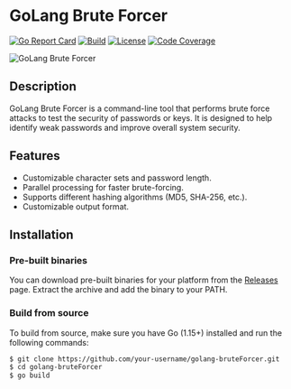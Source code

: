 # GoLang Brute Forcer

[![Go Report Card](https://goreportcard.com/badge/github.com/tomp332/gospray)](https://goreportcard.com/report/github.com/tomp332/gospray)
[![Build](https://github.com/tomp332/golang-bruteForcer/actions/workflows/build.yml/badge.svg)](https://github.com/tomp332/gospray/actions/workflows/build.yml)
[![License](https://img.shields.io/github/license/tomp332/gospray.svg)](https://github.com/tomp332/gospray/blob/main/LICENSE.md)
[![Code Coverage](https://codecov.io/gh/tomp332/gospray/branch/main/graph/badge.svg)](https://codecov.io/gh/tomp332/gospray)

![GoLang Brute Forcer](banner.png)

## Description

GoLang Brute Forcer is a command-line tool that performs brute force attacks to test the security of passwords or keys.
It is designed to help identify weak passwords and improve overall system security.

## Features

- Customizable character sets and password length.
- Parallel processing for faster brute-forcing.
- Supports different hashing algorithms (MD5, SHA-256, etc.).
- Customizable output format.

## Installation

### Pre-built binaries

You can download pre-built binaries for your platform from
the [Releases](https://github.com/your-username/golang-bruteForcer/releases) page. Extract the archive and add the
binary to your PATH.

### Build from source

To build from source, make sure you have Go (1.15+) installed and run the following commands:

```bash
$ git clone https://github.com/your-username/golang-bruteForcer.git
$ cd golang-bruteForcer
$ go build
